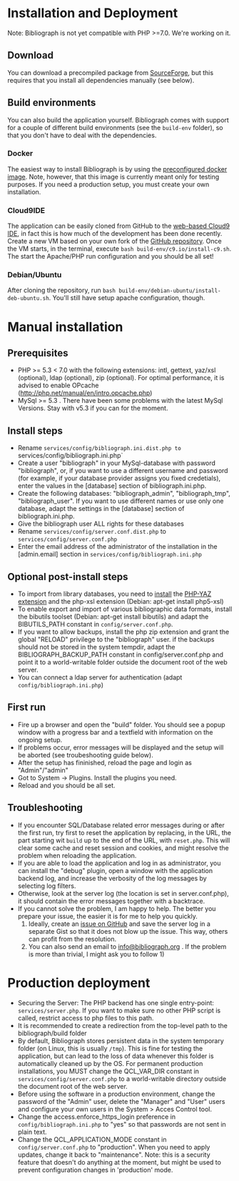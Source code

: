 # Installation and Deployment

Note: Bibliograph is not yet compatible with PHP >=7.0. We're working on it. 

## Download
You can download a precompiled package from [SourceForge](http://sourceforge.net/projects/bibliograph/files/latest/download), but this requires
that you install all dependencies manually (see below).

## Build environments
You can also build the application yourself. Bibliograph comes with support for a 
couple of different build environments (see the `build-env` folder), so that you don't 
have to deal with the dependencies.

### Docker
The easiest way to install Bibliograph is by using the [preconfigured docker image](https://registry.hub.docker.com/u/cboulanger/bibliograph/). Note, however, that 
this image is currently meant only for testing purposes. If you need a production 
setup, you must create your own installation.

### Cloud9IDE
The application can be easily cloned from GitHub to the [web-based Cloud9 IDE](https://c9.io), in fact this is how much of the development has been done recently. Create a new VM based on your own fork of the [GitHub repository](https://github.com/cboulanger/bibliograph). Once the VM 
starts, in the terminal, execute `bash build-env/c9.io/install-c9.sh`. The start the
Apache/PHP run configuration and you should be all set!

### Debian/Ubuntu
After cloning the repository, run `bash build-env/debian-ubuntu/install-deb-ubuntu.sh`.
You'll still have setup apache configuration, though. 

# Manual installation 

## Prerequisites
- PHP >= 5.3 < 7.0 with the following extensions: intl, gettext, yaz/xsl (optional), 
  ldap  (optional), zip (optional). For optimal performance, it is advised to enable 
  OPcache (http://php.net/manual/en/intro.opcache.php)
- MySql >= 5.3 . There have been some problems with the latest MySql Versions. Stay with
  v5.3 if you can for the moment. 

## Install steps 
- Rename `services/config/bibliograph.ini.dist.php to
  `services/config/bibliograph.ini.php`
- Create a user "bibliograph" in your MySql-database with password "bibliograph", or,
  if you want to use a different username and password (for example, if your database
  provider assigns you fixed credetials), enter the values in the [database] section 
  of bibliograph.ini.php.
- Create the following databases: "bibliograph_admin", "bibliograph_tmp", 
  "bibliograph_user". If you want to use different names or use only one database, 
  adapt the settings in the [database] section of bibliograph.ini.php.
- Give the bibliograph user ALL rights for these databases
- Rename `services/config/server.conf.dist.php` to `services/config/server.conf.php`
- Enter the email address of the administrator of the installation in the 
  [admin.email] section in `services/config/bibliograph.ini.php`

## Optional post-install steps
- To import from library databases, you need to [install](https://code.google.com/p/list8d/wiki/InstallingYaz) the [PHP-YAZ extension](http://www.indexdata.com/phpyaz)
  and the php-xsl extension (Debian: apt-get install php5-xsl)
- To enable export and import of various bibliographic data formats, install the 
  bibutils toolset (Debian: apt-get install bibutils) and adapt the BIBUTILS_PATH 
  constant in `config/server.conf.php`.
- If you want to allow backups, install the php zip extension and grant the global 
  "RELOAD" privilege to the "bibliograph" user. if the backups should not be 
  stored in the system tempdir, adapt the BIBLIOGRAPH_BACKUP_PATH
  constant in config/server.conf.php and point it to a world-writable folder 
  outside the document root of the web server.
- You can connect a ldap server for authentication (adapt `config/bibliograph.ini.php`)

## First run
- Fire up a browser and open the "build" folder. You should see a popup window with 
  a progress bar and a textfield with information on the ongoing setup. 
- If problems occur, error messages will be displayed and the setup will be aborted 
  (see troubeshooting guide below).
- After the setup has fininished, reload the page and login as "Admin"/"admin"
- Got to System -> Plugins. Install the plugins you need.
- Reload and you should be all set.

## Troubleshooting
- If you encounter SQL/Database related error messages during or after the first 
  run, try first to reset the application by replacing, in the URL, the part starting
  wit `build` up to the end of the URL, with `reset.php`. This will clear some
  cache and reset session and cookies, and might resolve the problem when reloading
  the application.
- If you are able to load the application and log in as administrator, you can 
  install the "debug" plugin, open a window with the application backend log, and
  increase the verbosity of the log messages by selecting log filters. 
- Otherwise, look at the server log (the location is set in server.conf.php), it should
  contain the error messages together with a backtrace. 
- If you cannot solve the problem, I am happy to help. The better you prepare your
  issue, the easier it is for me to help you quickly. 
  1. Ideally, create an [issue on GitHub](https://github.com/cboulanger/bibliograph/issues)    and save the server log in a separate Gist so that it does not blow up the issue. 
     This way, others can profit from the resolution.
  2. You can also send an email to info@bibliograph.org . If the problem is more than
     trivial, I might ask you to follow 1) 

# Production deployment
- Securing the Server: The PHP backend has one single entry-point: 
  `services/server.php`. If you want to make sure no other PHP script is called,
  restrict access to php files to this path.
- It is recommended to create a redirection from the top-level path to the 
  bibliograph/build folder
- By default, Bibliograph stores persistent data in the system temporary folder 
  (on Linux, this is usually `/tmp`). This is fine for testing the application,
  but can lead to the loss of data whenever this folder is automatically cleaned
  up by the OS. For permanent production installations, you MUST change the 
  QCL_VAR_DIR constant in `services/config/server.conf.php` to a world-writable
  directory outside the document root of the web server.
- Before using the software in a production environment, change the password of 
  the "Admin" user, delete the "Manager" and "User" users and configure your own 
  users in the System > Acces Control tool.
- Change the access.enforce_https_login preference in `config/bibliograph.ini.php`
  to "yes" so that passwords are not sent in plain text.
- Change the QCL_APPLICATION_MODE constant in `config/server.conf.php` to
  "production". When you need to apply updates, change it back to "maintenance".
  Note: this is a security feature that doesn't do anything at the moment, but
  might be used to prevent configuration changes in 'production' mode. 
